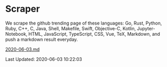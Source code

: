 # Scraper

We scrape the github trending page of these languages: Go, Rust, Python, Ruby, C++, C, Java, Shell, Makefile, Swift, Objective-C, Kotlin, Jupyter-Notebook, HTML, JavaScript, TypeScript, CSS, Vue, TeX, Markdown, and push a markdown result everyday.

[2020-06-03.md](https://github.com/yangwenmai/Scraper/blob/master/2020-06-03.md)

Last Updated: 2020-06-03 10:22:03